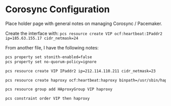 # Corosync Configuration

Place holder page with general notes on managing Corosync / Pacemaker.


Create the interface with: `pcs resource create VIP ocf:heartbeat:IPaddr2 ip=185.63.155.17 cidr_netmask=24`


From another file, I have the following notes:

```bash
pcs property set stonith-enabled=false
pcs property set no-quorum-policy=ignore

pcs resource create VIP IPaddr2 ip=212.114.110.211 cidr_netmask=23

pcs resource create haproxy ocf:heartbeat:haproxy binpath=/usr/sbin/haproxy conffile=/etc/haproxy/haproxy.cfg op monitor interval=10s

pcs resource group add HAproxyGroup VIP haproxy

pcs constraint order VIP then haproxy
```
